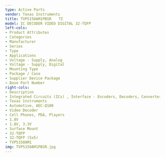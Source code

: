 ```yaml
---
type: Active Parts
vendor: Texas Instruments
title: TVP5150AM1PBSR　　TI
model: IC DECODER VIDEO DIGITAL 32-TQFP
left-cols:
- Product Attributes
- Categories
- Manufacturer
- Series
- Type
- Applications
- Voltage - Supply, Analog
- Voltage - Supply, Digital
- Mounting Type
- Package / Case
- Supplier Device Package
- Base Part Number
right-cols:
- Description
- Integrated Circuits (ICs) , Interface - Encoders, Decoders, Converters
- Texas Instruments
- Automotive, AEC-Q100
- Video Decoder
- Cell Phones, PDA, Players
- 1.8V
- 1.8V, 3.3V
- Surface Mount
- 32-TQFP
- 32-TQFP (5x5)
- TVP5150AM1
img: TVP5150AM1PBSR.jpg
---
```

